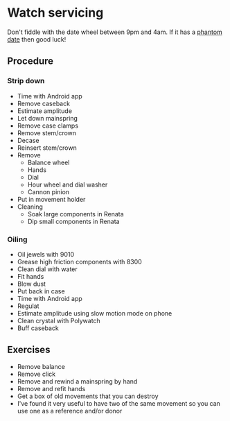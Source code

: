 # Watch servicing
Don't fiddle with the date wheel between 9pm and 4am. If it has a [phantom date](https://calibercorner.com/phantom-date/) then good luck!

## Procedure
### Strip down
- Time with Android app
- Remove caseback
- Estimate amplitude 
- Let down mainspring 
- Remove case clamps 
- Remove stem/crown
- Decase
- Reinsert stem/crown
- Remove
    - Balance wheel
    - Hands
    - Dial
    - Hour wheel and dial washer
    - Cannon pinion
- Put in movement holder 
- Cleaning 
    - Soak large components in Renata
    - Dip small components in Renata 

### Oiling
- Oil jewels with 9010
- Grease high friction components with 8300
- Clean dial with water
- Fit hands 
- Blow dust
- Put back in case
- Time with Android app
- Regulat
- Estimate amplitude using slow motion mode on phone
- Clean crystal with Polywatch
- Buff caseback

## Exercises
- Remove balance 
- Remove click 
- Remove and rewind a mainspring by hand
- Remove and refit hands
- Get a box of old movements that you can destroy 
- I've found it very useful to have two of the same movement so you can use one as a reference and/or donor
